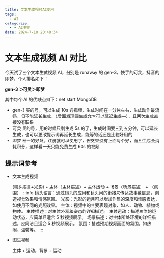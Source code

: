 ```yaml
---
title: 文本生成视频AI使用
tags:
  - AI
categories:
  - - AI浅尝
date: 2024-7-10 20:40:34
---
```


<!-- @format -->

# 文本生成视频 AI 对比

今天试了三个文本生成视频 AI，分别是 runaway 的 gen-3，快手的可灵，抖音的即梦，个人排名如下：

**gen-3 ＞可灵＞即梦**

其中每个 AI 的优缺点如下：net start MongoDB

- gen-3
  买的号，可以生成 10s 的视频，生成时间在一分钟左右，生成动作最流畅，但不能延长生成，（后面发现图生成文本可以延迟生成—），且两次生成直接没有联系
- 可灵
  买的号，用的时候只剩生成 5s 的了，生成时间要三到五分钟，可以延长生成，也可以更改提示词再延长生成，能等的话还是比较好用的
- 即梦
  唯一的好处，注册就可以使用了，但效果没有上面两个好，而且生成会消耗积分，这样看一天只能免费生成 60s 的视频

## 提示词参考

- 文本生成视频

  (镜头语言+光影) + 主体（主体描述）+ 主体运动 + 场景（场景描述） + （氛围）
  :::info
  镜头语言：通过镜头的应用和镜头间的衔接来传达故事或信息，创造视觉效果和情感氛围。
  光影：光影的运用可以增加作品的深度和情感表达，如使用不同的光照效果。
  主体：视频中的主要表现对象，如人、动物、植物或物体。
  主体描述：对主体外观和姿态的详细描述。
  主体运动：描述主体的运动状态，应简单且适合 5 秒视频展示。
  场景描述：对主体所处环境的详细描述，应简洁且适合 5 秒视频展示。
  氛围：描述预期视频画面的氛围，如热闹、温馨等。
  :::

- 图生视频

  主体 + 运动，背景 + 运动

  <!-- @format -->
